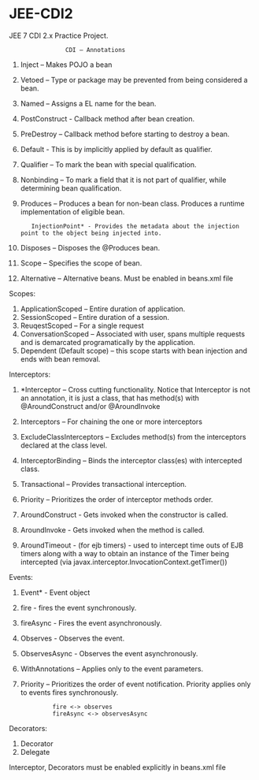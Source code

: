 # JEE-CDI2
JEE 7 CDI 2.x Practice Project.



					CDI – Annotations


1. Inject – Makes POJO a bean
2. Vetoed – Type or package may be prevented from being considered a bean.
3. Named – Assigns a EL name for the bean.
4. PostConstruct  - Callback method after bean creation.                   
5. PreDestroy – Callback method before starting to destroy a bean.


6. Default - This is by implicitly applied by default as qualifier.
7. Qualifier – To mark the bean with special qualification.
8. Nonbinding – To mark a field that it is not part of qualifier, while determining bean 				qualification.


9. Produces – Produces a bean for non-bean class. 
 Produces a runtime implementation of eligible bean.

          InjectionPoint* - Provides the metadata about the injection point to the object being injected into.
10. Disposes – Disposes the @Produces bean.


11. Scope – Specifies the scope of bean.
12. Alternative – Alternative beans. Must be enabled in beans.xml file



Scopes:
1. ApplicationScoped – Entire duration of application.
2. SessionScoped – Entire duration of a session.
3. ReuqestScoped – For a single request
4. ConversationScoped – Associated with user, spans multiple requests and is demarcated
 programatically by the application.
5. Dependent (Default scope) – this scope starts with bean injection and ends with bean removal.




Interceptors: 
	
1. *Interceptor – Cross cutting functionality.
			Notice that Interceptor is not an annotation, it is just a class,
				that has method(s) with @AroundConstruct and/or @AroundInvoke
		
2. Interceptors – For chaining the one or more interceptors
3. ExcludeClassInterceptors – Excludes method(s) from the interceptors declared at the class level.
4. InterceptorBinding – Binds the interceptor class(es) with intercepted class.
5. Transactional – Provides transactional interception.
6. Priority – Prioritizes the order of interceptor methods order.
7. AroundConstruct - Gets invoked when the constructor is called.
8. AroundInvoke - Gets invoked when the method is called.
9. AroundTimeout - (for ejb timers) - used to intercept time outs of EJB timers along with a way 
					to obtain an instance of the Timer being intercepted 
					(via javax.interceptor.InvocationContext.getTimer())


Events:   

1. Event* - Event object
2. fire - fires the event synchronously.
3. fireAsync - Fires the event asynchronously.
4. Observes - Observes the event.
5. ObservesAsync - Observes the event asynchronously.
6. WithAnnotations – Applies only to the event parameters.
7. Priority – Prioritizes the order of event notification.
				Priority applies only to events fires synchronously.
				
				fire <-> observes
				fireAsync <-> observesAsync

Decorators:
1. Decorator
2. Delegate


Interceptor, Decorators must be enabled explicitly in beans.xml file
